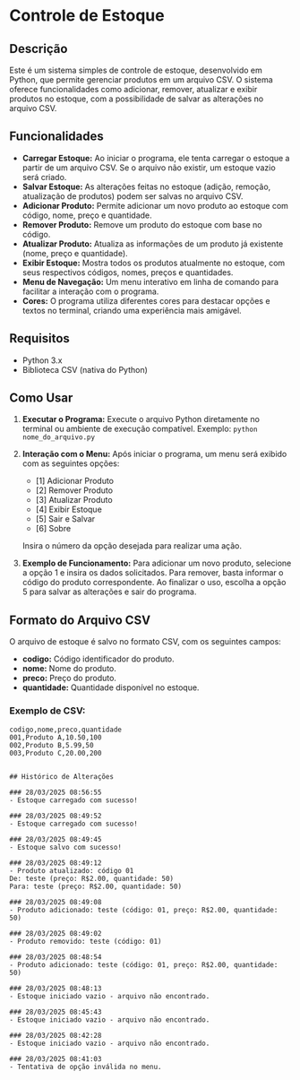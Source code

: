 # Controle de Estoque 

## Descrição

Este é um sistema simples de controle de estoque, desenvolvido em Python, que permite gerenciar produtos em um arquivo CSV. O sistema oferece funcionalidades como adicionar, remover, atualizar e exibir produtos no estoque, com a possibilidade de salvar as alterações no arquivo CSV.

## Funcionalidades

- **Carregar Estoque:** Ao iniciar o programa, ele tenta carregar o estoque a partir de um arquivo CSV. Se o arquivo não existir, um estoque vazio será criado.
- **Salvar Estoque:** As alterações feitas no estoque (adição, remoção, atualização de produtos) podem ser salvas no arquivo CSV.
- **Adicionar Produto:** Permite adicionar um novo produto ao estoque com código, nome, preço e quantidade.
- **Remover Produto:** Remove um produto do estoque com base no código.
- **Atualizar Produto:** Atualiza as informações de um produto já existente (nome, preço e quantidade).
- **Exibir Estoque:** Mostra todos os produtos atualmente no estoque, com seus respectivos códigos, nomes, preços e quantidades.
- **Menu de Navegação:** Um menu interativo em linha de comando para facilitar a interação com o programa.
- **Cores:** O programa utiliza diferentes cores para destacar opções e textos no terminal, criando uma experiência mais amigável.

## Requisitos

- Python 3.x
- Biblioteca CSV (nativa do Python)

## Como Usar

1. **Executar o Programa:**
   Execute o arquivo Python diretamente no terminal ou ambiente de execução compatível.
   Exemplo: `python nome_do_arquivo.py`

2. **Interação com o Menu:**
   Após iniciar o programa, um menu será exibido com as seguintes opções:
   - [1] Adicionar Produto
   - [2] Remover Produto
   - [3] Atualizar Produto
   - [4] Exibir Estoque
   - [5] Sair e Salvar
   - [6] Sobre

   Insira o número da opção desejada para realizar uma ação.

3. **Exemplo de Funcionamento:**
   Para adicionar um novo produto, selecione a opção 1 e insira os dados solicitados. Para remover, basta informar o código do produto correspondente. Ao finalizar o uso, escolha a opção 5 para salvar as alterações e sair do programa.

## Formato do Arquivo CSV

O arquivo de estoque é salvo no formato CSV, com os seguintes campos:

- **codigo:** Código identificador do produto.
- **nome:** Nome do produto.
- **preco:** Preço do produto.
- **quantidade:** Quantidade disponível no estoque.

### Exemplo de CSV:

```csv
codigo,nome,preco,quantidade
001,Produto A,10.50,100
002,Produto B,5.99,50
003,Produto C,20.00,200


## Histórico de Alterações

### 28/03/2025 08:56:55
- Estoque carregado com sucesso!

### 28/03/2025 08:49:52
- Estoque carregado com sucesso!

### 28/03/2025 08:49:45
- Estoque salvo com sucesso!

### 28/03/2025 08:49:12
- Produto atualizado: código 01
De: teste (preço: R$2.00, quantidade: 50)
Para: teste (preço: R$2.00, quantidade: 50)

### 28/03/2025 08:49:08
- Produto adicionado: teste (código: 01, preço: R$2.00, quantidade: 50)

### 28/03/2025 08:49:02
- Produto removido: teste (código: 01)

### 28/03/2025 08:48:54
- Produto adicionado: teste (código: 01, preço: R$2.00, quantidade: 50)

### 28/03/2025 08:48:13
- Estoque iniciado vazio - arquivo não encontrado.

### 28/03/2025 08:45:43
- Estoque iniciado vazio - arquivo não encontrado.

### 28/03/2025 08:42:28
- Estoque iniciado vazio - arquivo não encontrado.

### 28/03/2025 08:41:03
- Tentativa de opção inválida no menu.
